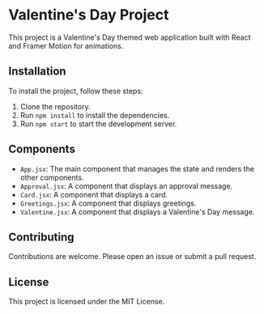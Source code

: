 # Valentine's Day Project

This project is a Valentine's Day themed web application built with React and Framer Motion for animations.

## Installation

To install the project, follow these steps:

1. Clone the repository.
2. Run `npm install` to install the dependencies.
3. Run `npm start` to start the development server.

## Components

- `App.jsx`: The main component that manages the state and renders the other components.
- `Approval.jsx`: A component that displays an approval message.
- `Card.jsx`: A component that displays a card.
- `Greetings.jsx`: A component that displays greetings.
- `Valentine.jsx`: A component that displays a Valentine's Day message.

## Contributing

Contributions are welcome. Please open an issue or submit a pull request.

## License

This project is licensed under the MIT License.
